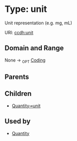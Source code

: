 
# Type: unit


Unit representation (e.g. mg, mL)

URI: [ccdh:unit](https://ccdh.example.org/ccdh/unit)


## Domain and Range

None ->  <sub>OPT</sub> [Coding](Coding.md)

## Parents


## Children

 *  [Quantity➞unit](Quantity_unit.md)

## Used by

 * [Quantity](Quantity.md)

